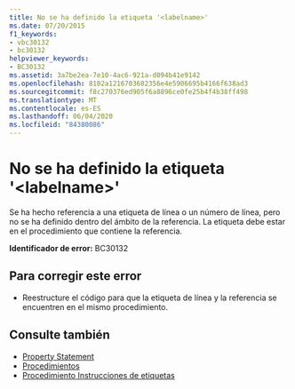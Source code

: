 ```yaml
---
title: No se ha definido la etiqueta '<labelname>'
ms.date: 07/20/2015
f1_keywords:
- vbc30132
- bc30132
helpviewer_keywords:
- BC30132
ms.assetid: 3a7be2ea-7e10-4ac6-921a-d094b41e9142
ms.openlocfilehash: 8102a1216703682356e4e5906695b4166f638ad3
ms.sourcegitcommit: f8c270376ed905f6a8896ce0fe25b4f4b38ff498
ms.translationtype: MT
ms.contentlocale: es-ES
ms.lasthandoff: 06/04/2020
ms.locfileid: "84380086"
---
```

# <a name="label-labelname-is-not-defined"></a>No se ha definido la etiqueta '\<labelname>'
Se ha hecho referencia a una etiqueta de línea o un número de línea, pero no se ha definido dentro del ámbito de la referencia. La etiqueta debe estar en el procedimiento que contiene la referencia.  
  
 **Identificador de error:** BC30132  
  
## <a name="to-correct-this-error"></a>Para corregir este error  
  
- Reestructure el código para que la etiqueta de línea y la referencia se encuentren en el mismo procedimiento.  
  
## <a name="see-also"></a>Consulte también

- [Property Statement](../language-reference/statements/property-statement.md)
- [Procedimientos](../programming-guide/language-features/procedures/index.md)
- [Procedimiento Instrucciones de etiquetas](../programming-guide/program-structure/how-to-label-statements.md)
